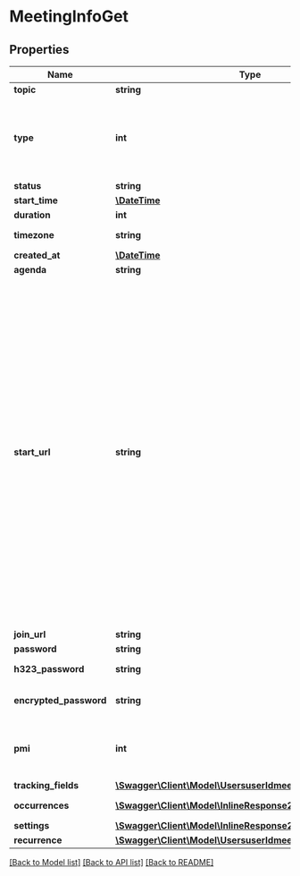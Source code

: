 # MeetingInfoGet

## Properties
Name | Type | Description | Notes
------------ | ------------- | ------------- | -------------
**topic** | **string** | Meeting topic. | [optional] 
**type** | **int** | Meeting Types:&lt;br&gt;&#x60;1&#x60; - Instant meeting.&lt;br&gt;&#x60;2&#x60; - Scheduled meeting.&lt;br&gt;&#x60;3&#x60; - Recurring meeting with no fixed time.&lt;br&gt;&#x60;8&#x60; - Recurring meeting with a fixed time. | [optional] 
**status** | **string** | Meeting status | [optional] 
**start_time** | [**\DateTime**](\DateTime.md) | Meeting start time. | [optional] 
**duration** | **int** | Meeting duration. | [optional] 
**timezone** | **string** | Timezone to format the meeting start time. | [optional] 
**created_at** | [**\DateTime**](\DateTime.md) | Time of creation. | [optional] 
**agenda** | **string** | Agenda. | [optional] 
**start_url** | **string** | &lt;br&gt;&lt;aside&gt;The &lt;code&gt;start_url&lt;/code&gt; of a Meeting is a URL using which a host or an alternative host can start the Meeting.   The expiration time for the &lt;code&gt;start_url&lt;/code&gt; field listed in the response of [Create a Meeting API](https://marketplace.zoom.us/docs/api-reference/zoom-api/meetings/meetingcreate) is two hours for all regular users.    For users created using the &lt;code&gt;custCreate&lt;/code&gt; option via the [Create Users](https://marketplace.zoom.us/docs/api-reference/zoom-api/users/usercreate) API, the expiration time of the &lt;code&gt;start_url&lt;/code&gt; field is 90 days.   For security reasons, to retrieve the updated value for the &lt;code&gt;start_url&lt;/code&gt; field programmatically (after the expiry time), you must call the [Retrieve a Meeting API](https://marketplace.zoom.us/docs/api-reference/zoom-api/meetings/meeting) and refer to the value of the &lt;code&gt;start_url&lt;/code&gt; field in the response.&lt;/aside&gt;&lt;br&gt;&lt;br&gt;&lt;br&gt; | [optional] 
**join_url** | **string** | Join URL. | [optional] 
**password** | **string** | Meeting password. | [optional] 
**h323_password** | **string** | H.323/SIP room system password. | [optional] 
**encrypted_password** | **string** | Encrypted password for third party endpoints (H323/SIP). | [optional] 
**pmi** | **int** | Personal Meeting Id. Only used for scheduled meetings and recurring meetings with no fixed time. | [optional] 
**tracking_fields** | [**\Swagger\Client\Model\UsersuserIdmeetingsTrackingFields[]**](UsersuserIdmeetingsTrackingFields.md) | Tracking fields | [optional] 
**occurrences** | [**\Swagger\Client\Model\InlineResponse20110Occurrences[]**](InlineResponse20110Occurrences.md) | Array of occurrence objects. | [optional] 
**settings** | [**\Swagger\Client\Model\InlineResponse20110Settings**](InlineResponse20110Settings.md) |  | [optional] 
**recurrence** | [**\Swagger\Client\Model\UsersuserIdmeetingsRecurrence**](UsersuserIdmeetingsRecurrence.md) |  | [optional] 

[[Back to Model list]](../README.md#documentation-for-models) [[Back to API list]](../README.md#documentation-for-api-endpoints) [[Back to README]](../README.md)


